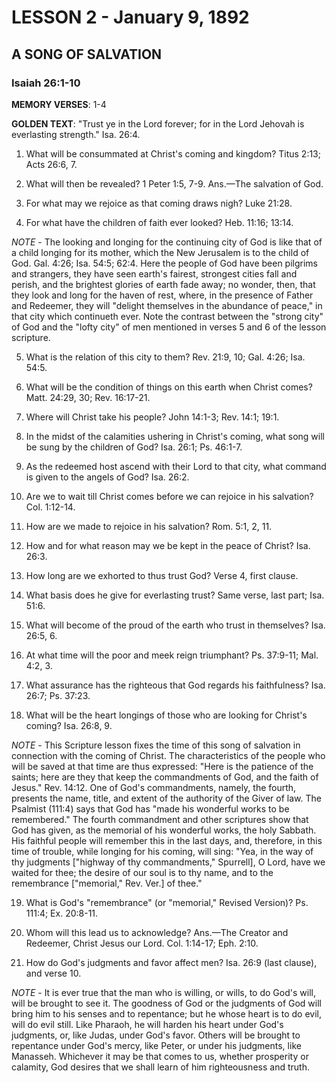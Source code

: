 # LESSON 2 - January 9, 1892
## A SONG OF SALVATION
### Isaiah 26:1-10

**MEMORY VERSES**: 1-4

**GOLDEN TEXT**: "Trust ye in the Lord forever; for in the Lord Jehovah is everlasting strength." Isa. 26:4.

1. What will be consummated at Christ's coming and kingdom? Titus 2:13; Acts 26:6, 7.

2. What will then be revealed? 1 Peter 1:5, 7-9. Ans.—The salvation of God.

3. For what may we rejoice as that coming draws nigh? Luke 21:28.

4. For what have the children of faith ever looked? Heb. 11:16; 13:14.

*NOTE* - The looking and longing for the continuing city of God is like that of a child longing for its mother, which the New Jerusalem is to the child of God. Gal. 4:26; Isa. 54:5; 62:4. Here the people of God have been pilgrims and strangers, they have seen earth's fairest, strongest cities fall and perish, and the brightest glories of earth fade away; no wonder, then, that they look and long for the haven of rest, where, in the presence of Father and Redeemer, they will "delight themselves in the abundance of peace," in that city which continueth ever. Note the contrast between the "strong city" of God and the "lofty city" of men mentioned in verses 5 and 6 of the lesson scripture.

5. What is the relation of this city to them? Rev. 21:9, 10; Gal. 4:26; Isa. 54:5.

6. What will be the condition of things on this earth when Christ comes? Matt. 24:29, 30; Rev. 16:17-21.

7. Where will Christ take his people? John 14:1-3; Rev. 14:1; 19:1.

8. In the midst of the calamities ushering in Christ's coming, what song will be sung by the children of God? Isa. 26:1; Ps. 46:1-7.

9. As the redeemed host ascend with their Lord to that city, what command is given to the angels of God? Isa. 26:2.

10. Are we to wait till Christ comes before we can rejoice in his salvation? Col. 1:12-14.

11. How are we made to rejoice in his salvation? Rom. 5:1, 2, 11.

12. How and for what reason may we be kept in the peace of Christ? Isa. 26:3.

13. How long are we exhorted to thus trust God? Verse 4, first clause.

14. What basis does he give for everlasting trust? Same verse, last part; Isa. 51:6.

15. What will become of the proud of the earth who trust in themselves? Isa. 26:5, 6.

16. At what time will the poor and meek reign triumphant? Ps. 37:9-11; Mal. 4:2, 3.

17. What assurance has the righteous that God regards his faithfulness? Isa. 26:7; Ps. 37:23.

18. What will be the heart longings of those who are looking for Christ's coming? Isa. 26:8, 9.

*NOTE* - This Scripture lesson fixes the time of this song of salvation in connection with the coming of Christ. The characteristics of the people who will be saved at that time are thus expressed: "Here is the patience of the saints; here are they that keep the commandments of God, and the faith of Jesus." Rev. 14:12. One of God's commandments, namely, the fourth, presents the name, title, and extent of the authority of the Giver of law. The Psalmist (111:4) says that God has "made his wonderful works to be remembered." The fourth commandment and other scriptures show that God has given, as the memorial of his wonderful works, the holy Sabbath. His faithful people will remember this in the last days, and, therefore, in this time of trouble, while longing for his coming, will sing: "Yea, in the way of thy judgments ["highway of thy commandments," Spurrell], O Lord, have we waited for thee; the desire of our soul is to thy name, and to the remembrance ["memorial," Rev. Ver.] of thee."

19. What is God's "remembrance" (or "memorial," Revised Version)? Ps. 111:4; Ex. 20:8-11.

20. Whom will this lead us to acknowledge? Ans.—The Creator and Redeemer, Christ Jesus our Lord. Col. 1:14-17; Eph. 2:10.

21. How do God's judgments and favor affect men? Isa. 26:9 (last clause), and verse 10.

*NOTE* - It is ever true that the man who is willing, or wills, to do God's will, will be brought to see it. The goodness of God or the judgments of God will bring him to his senses and to repentance; but he whose heart is to do evil, will do evil still. Like Pharaoh, he will harden his heart under God's judgments, or, like Judas, under God's favor. Others will be brought to repentance under God's mercy, like Peter, or under his judgments, like Manasseh. Whichever it may be that comes to us, whether prosperity or calamity, God desires that we shall learn of him righteousness and truth.
